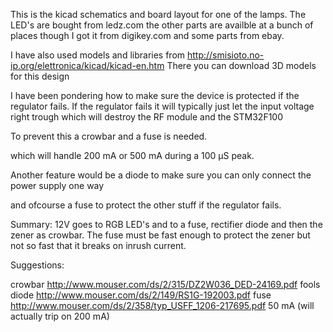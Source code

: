 This is the kicad schematics and board layout for one of the lamps.
The LED's are bought from ledz.com the other parts are availble at a bunch of places though I got it from digikey.com and some parts from ebay.

I have also used models and libraries from http://smisioto.no-ip.org/elettronica/kicad/kicad-en.htm
There you can download 3D models for this design

I have been pondering how to make sure the device is protected if the regulator fails.
If the regulator fails it will typically just let the input voltage right trough which will destroy the RF module and the STM32F100

To prevent this a crowbar and a fuse is needed.

which will handle 200 mA or 500 mA during a 100 µS peak.

Another feature would be a diode to make sure you can only connect the power supply one way

and ofcourse a fuse to protect the other stuff if the regulator fails.

Summary: 12V goes to RGB LED's and to a fuse, rectifier diode and then the zener as crowbar.
The fuse must be fast enough to protect the zener but not so fast that it breaks on inrush current.

Suggestions:

crowbar       http://www.mouser.com/ds/2/315/DZ2W036_DED-24169.pdf
fools diode   http://www.mouser.com/ds/2/149/RS1G-192003.pdf
fuse          http://www.mouser.com/ds/2/358/typ_USFF_1206-217695.pdf    50 mA (will actually trip on 200 mA)
